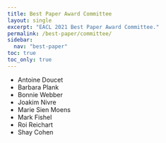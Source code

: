 ```yaml
---
title: Best Paper Award Committee
layout: single
excerpt: "EACL 2021 Best Paper Award Committee."
permalink: /best-paper/committee/
sidebar:
  nav: "best-paper"
toc: true
toc_only: true
---
```


- Antoine Doucet
- Barbara Plank
- Bonnie Webber
- Joakim Nivre
- Marie Sien Moens
- Mark Fishel
- Roi Reichart
- Shay Cohen